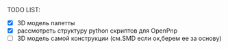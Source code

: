 TODO LIST:

- [X] 3D модель палетты
- [X] рассмотреть структуру python скриптов для OpenPnp
- [ ] 3D модель самой конструкции (см.SMD если ок,берем ее за основу)